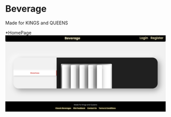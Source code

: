 # Beverage
Made for KINGS and QUEENS

*HomePage
<img src="https://github.com/tarunmanoharan/Beverage/blob/main/Project1/cc1photos/homephoto.png"></img>
